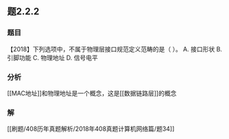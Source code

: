 ## 题2.2.2
### 题目
【2018】下列选项中，不属于物理层接口规范定义范畴的是（ ）。
A. 接口形状
B. 引脚功能
C. 物理地址
D. 信号电平
### 分析
[[MAC地址]]和物理地址是一个概念，这是[[数据链路层]]的概念
### 解
[[刷题/408历年真题解析/2018年408真题计算机网络篇/题34]]